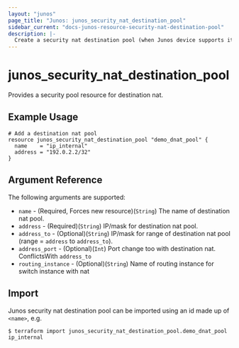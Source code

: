 ```yaml
---
layout: "junos"
page_title: "Junos: junos_security_nat_destination_pool"
sidebar_current: "docs-junos-resource-security-nat-destination-pool"
description: |-
  Create a security nat destination pool (when Junos device supports it)
---
```


# junos_security_nat_destination_pool

Provides a security pool resource for destination nat.

## Example Usage

```hcl
# Add a destination nat pool
resource junos_security_nat_destination_pool "demo_dnat_pool" {
  name    = "ip_internal"
  address = "192.0.2.2/32"
}
```

## Argument Reference

The following arguments are supported:

* `name` - (Required, Forces new resource)(`String`) The name of destination nat pool.
* `address` - (Required)(`String`) IP/mask for destination nat pool.
* `address_to` - (Optional)(`String`) IP/mask for range of destination nat pool (range = `address` to `address_to`).
* `address_port` - (Optional)(`Int`) Port change too with destination nat. ConflictsWith `address_to`
* `routing_instance` - (Optional)(`String`) Name of routing instance for switch instance with nat

## Import

Junos security nat destination pool can be imported using an id made up of `<name>`, e.g.

```
$ terraform import junos_security_nat_destination_pool.demo_dnat_pool ip_internal
```
